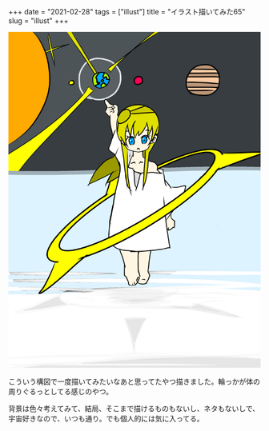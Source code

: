 +++
date = "2021-02-28"
tags = ["illust"]
title = "イラスト描いてみた65"
slug = "illust"
+++

![](/img/yui_65.png)

こういう構図で一度描いてみたいなあと思ってたやつ描きました。輪っかが体の周りぐるっとしてる感じのやつ。

背景は色々考えてみて、結局、そこまで描けるものもないし、ネタもないしで、宇宙好きなので、いつも通り。でも個人的には気に入ってる。


